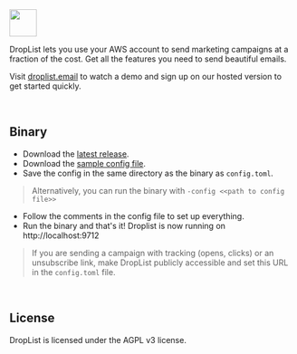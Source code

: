 <img src="https://droplist.email/images/logo_text.svg" height="48">


DropList lets you use your AWS account to send marketing campaigns at a fraction of the cost. Get all the features you need to send beautiful emails.

Visit [droplist.email](https://droplist.email) to watch a demo and sign up on our hosted version to get started quickly.

<br>

## Binary
- Download the [latest release](https://github.com/tusharsoni/droplist/releases).
- Download the [sample config file](https://github.com/tusharsoni/droplist/blob/master/config.sample.toml).
- Save the config in the same directory as the binary as `config.toml`.
> Alternatively, you can run the binary with `-config <<path to config file>>`

- Follow the comments in the config file to set up everything.
- Run the binary and that's it! Droplist is now running on http://localhost:9712

> If you are sending a campaign with tracking (opens, clicks) or an unsubscribe link, make DropList publicly accessible and set this URL in the `config.toml` file.

<br>

## License
DropList is licensed under the AGPL v3 license.
